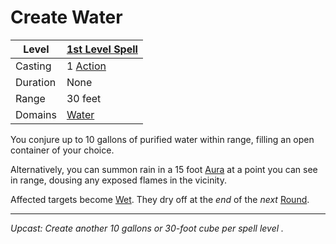 # Create Water

| Level    | [1st Level Spell](1st%20Level%20Spells.md)          |
| -------- | --------------------------------------------------- |
| Casting  | 1 [Action](../../../../Game%20Procedures/Action.md) |
| Duration | None                                                |
| Range    | 30 feet                                             |
| Domains  | [Water](../../Spell%20Domains/Water.md)          |

You conjure up to 10 gallons of purified water within range, filling an open container of your choice.

Alternatively, you can summon rain in a 15 foot [Aura](../../Areas%20of%20Effect/Aura.md) at a point you can see in range, dousing any exposed flames in the vicinity.

Affected targets become [Wet](../../../../Conditions/Wet.md). They dry off at the *end* of the *next* [Round](../../../../Game%20Procedures/Round.md).

---
*Upcast: Create another 10 gallons or 30-foot cube per spell level .*
